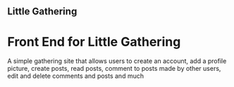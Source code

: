 ## Little Gathering

# Front End for Little Gathering

A simple gathering site that allows users to create an account, add a profile picture, create posts, read posts, comment to posts made by other users, edit and delete comments and posts and much 
